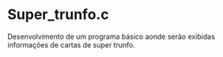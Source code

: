 # Super_trunfo.c
Desenvolvimento de um programa básico aonde serão exibidas informações de cartas de super trunfo.
